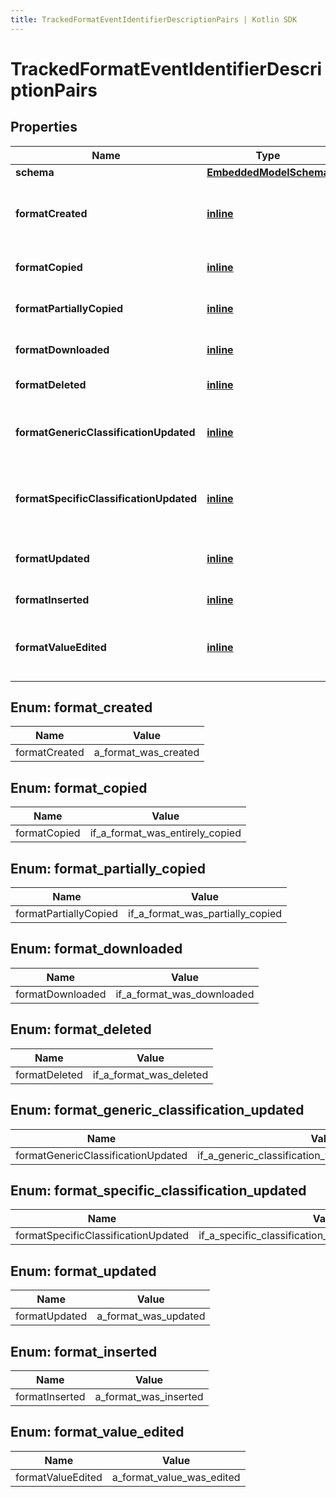 ```yaml
---
title: TrackedFormatEventIdentifierDescriptionPairs | Kotlin SDK
---
```




# TrackedFormatEventIdentifierDescriptionPairs

## Properties
Name | Type | Description | Notes
------------ | ------------- | ------------- | -------------
**schema** | [**EmbeddedModelSchema**](EmbeddedModelSchema) |  |  [optional]
**formatCreated** | [**inline**](#formatcreated) | The key value pair for an asset being created. |  [optional]
**formatCopied** | [**inline**](#formatcopied) | If a format was copied entirely |  [optional]
**formatPartiallyCopied** | [**inline**](#formatpartiallycopied) | If a format was copied partially |  [optional]
**formatDownloaded** | [**inline**](#formatdownloaded) | If a format was downloaded |  [optional]
**formatDeleted** | [**inline**](#formatdeleted) | If an format was deleted |  [optional]
**formatGenericClassificationUpdated** | [**inline**](#formatgenericclassificationupdated) | If a generic classification was changed on a format |  [optional]
**formatSpecificClassificationUpdated** | [**inline**](#formatspecificclassificationupdated) | If a specific classification was changed on a format |  [optional]
**formatUpdated** | [**inline**](#formatupdated) | a format was updated, generic update. |  [optional]
**formatInserted** | [**inline**](#formatinserted) | a format was inserted |  [optional]
**formatValueEdited** | [**inline**](#formatvalueedited) | a format&#39;s value was update ie, the text, etc... |  [optional]


<a id="FormatCreated"></a>
## Enum: format_created
Name | Value
---- | -----
formatCreated | a_format_was_created


<a id="FormatCopied"></a>
## Enum: format_copied
Name | Value
---- | -----
formatCopied | if_a_format_was_entirely_copied


<a id="FormatPartiallyCopied"></a>
## Enum: format_partially_copied
Name | Value
---- | -----
formatPartiallyCopied | if_a_format_was_partially_copied


<a id="FormatDownloaded"></a>
## Enum: format_downloaded
Name | Value
---- | -----
formatDownloaded | if_a_format_was_downloaded


<a id="FormatDeleted"></a>
## Enum: format_deleted
Name | Value
---- | -----
formatDeleted | if_a_format_was_deleted


<a id="FormatGenericClassificationUpdated"></a>
## Enum: format_generic_classification_updated
Name | Value
---- | -----
formatGenericClassificationUpdated | if_a_generic_classification_was_changed_on_a_format


<a id="FormatSpecificClassificationUpdated"></a>
## Enum: format_specific_classification_updated
Name | Value
---- | -----
formatSpecificClassificationUpdated | if_a_specific_classification_was_changed_on_a_format


<a id="FormatUpdated"></a>
## Enum: format_updated
Name | Value
---- | -----
formatUpdated | a_format_was_updated


<a id="FormatInserted"></a>
## Enum: format_inserted
Name | Value
---- | -----
formatInserted | a_format_was_inserted


<a id="FormatValueEdited"></a>
## Enum: format_value_edited
Name | Value
---- | -----
formatValueEdited | a_format_value_was_edited




